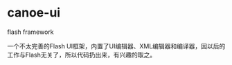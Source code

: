 canoe-ui
========

flash framework

一个不太完善的Flash UI框架，内置了UI编辑器、XML编辑器和编译器，因以后的工作与Flash无关了，所以代码扔出来，有兴趣的取之。
